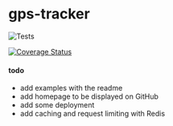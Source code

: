 # gps-tracker

![Tests](https://github.com/thesammy2010/gps-tracker/actions/workflows/test.yml/badge.svg)

[![Coverage Status](https://coveralls.io/repos/github/thesammy2010/gps-tracker/badge.svg)](https://coveralls.io/github/thesammy2010/gps-tracker)


#### todo
- add examples with the readme
- add homepage to be displayed on GitHub
- add some deployment
- add caching and request limiting with Redis
